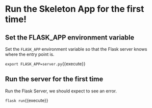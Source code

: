 # Run the Skeleton App for the first time!

## Set the FLASK_APP environment variable

Set the `FLASK_APP` environment variable so that the Flask server knows where the entry point is.

`export FLASK_APP=server.py`{{execute}}

## Run the server for the first time

Run the Flask Server, we should expect to see an error.

`flask run`{{execute}}
